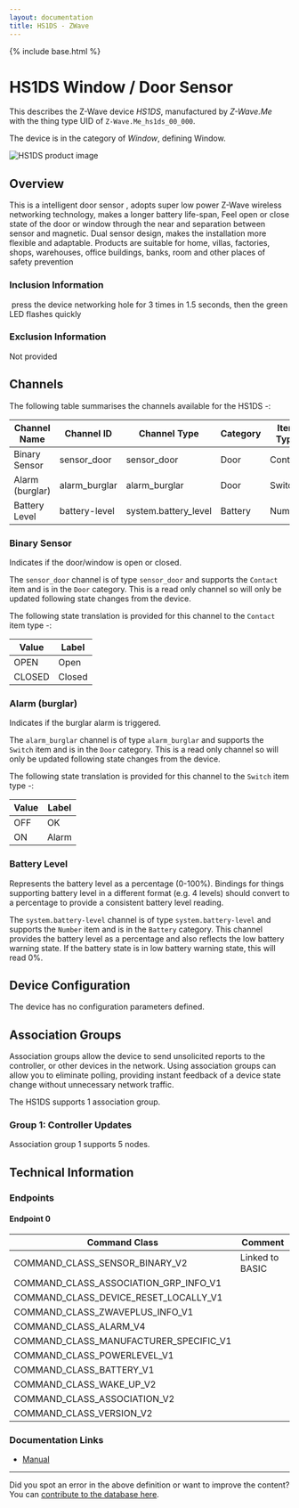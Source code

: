 ```yaml
---
layout: documentation
title: HS1DS - ZWave
---
```


{% include base.html %}

# HS1DS Window / Door Sensor
This describes the Z-Wave device *HS1DS*, manufactured by *Z-Wave.Me* with the thing type UID of ```Z-Wave.Me_hs1ds_00_000```.

The device is in the category of *Window*, defining Window.

![HS1DS product image](https://opensmarthouse.org/assets/zwave/attachments/783/hs1ds.png)


## Overview

This is a intelligent door sensor , adopts super low power Z-Wave wireless networking technology, makes a longer battery life-span, Feel open or close state of the door or window through the near and separation between sensor and magnetic. Dual sensor design, makes the installation more flexible and adaptable. Products are suitable for home, villas, factories, shops, warehouses, office buildings, banks, room and other places of safety prevention

### Inclusion Information

 press the device networking hole for 3 times in 1.5 seconds, then the green LED flashes quickly

### Exclusion Information

Not provided

## Channels

The following table summarises the channels available for the HS1DS -:

| Channel Name | Channel ID | Channel Type | Category | Item Type |
|--------------|------------|--------------|----------|-----------|
| Binary Sensor | sensor_door | sensor_door | Door | Contact | 
| Alarm (burglar) | alarm_burglar | alarm_burglar | Door | Switch | 
| Battery Level | battery-level | system.battery_level | Battery | Number |

### Binary Sensor
Indicates if the door/window is open or closed.

The ```sensor_door``` channel is of type ```sensor_door``` and supports the ```Contact``` item and is in the ```Door``` category. This is a read only channel so will only be updated following state changes from the device.

The following state translation is provided for this channel to the ```Contact``` item type -:

| Value | Label     |
|-------|-----------|
| OPEN | Open |
| CLOSED | Closed |

### Alarm (burglar)
Indicates if the burglar alarm is triggered.

The ```alarm_burglar``` channel is of type ```alarm_burglar``` and supports the ```Switch``` item and is in the ```Door``` category. This is a read only channel so will only be updated following state changes from the device.

The following state translation is provided for this channel to the ```Switch``` item type -:

| Value | Label     |
|-------|-----------|
| OFF | OK |
| ON | Alarm |

### Battery Level
Represents the battery level as a percentage (0-100%). Bindings for things supporting battery level in a different format (e.g. 4 levels) should convert to a percentage to provide a consistent battery level reading.

The ```system.battery-level``` channel is of type ```system.battery-level``` and supports the ```Number``` item and is in the ```Battery``` category.
This channel provides the battery level as a percentage and also reflects the low battery warning state. If the battery state is in low battery warning state, this will read 0%.


## Device Configuration

The device has no configuration parameters defined.

## Association Groups

Association groups allow the device to send unsolicited reports to the controller, or other devices in the network. Using association groups can allow you to eliminate polling, providing instant feedback of a device state change without unnecessary network traffic.

The HS1DS supports 1 association group.

### Group 1: Controller Updates


Association group 1 supports 5 nodes.

## Technical Information

### Endpoints

#### Endpoint 0

| Command Class | Comment |
|---------------|---------|
| COMMAND_CLASS_SENSOR_BINARY_V2| Linked to BASIC|
| COMMAND_CLASS_ASSOCIATION_GRP_INFO_V1| |
| COMMAND_CLASS_DEVICE_RESET_LOCALLY_V1| |
| COMMAND_CLASS_ZWAVEPLUS_INFO_V1| |
| COMMAND_CLASS_ALARM_V4| |
| COMMAND_CLASS_MANUFACTURER_SPECIFIC_V1| |
| COMMAND_CLASS_POWERLEVEL_V1| |
| COMMAND_CLASS_BATTERY_V1| |
| COMMAND_CLASS_WAKE_UP_V2| |
| COMMAND_CLASS_ASSOCIATION_V2| |
| COMMAND_CLASS_VERSION_V2| |

### Documentation Links

* [Manual](https://www.opensmarthouse.org/zwavedatabase/783/HSIDS-Z.pdf)

---

Did you spot an error in the above definition or want to improve the content?
You can [contribute to the database here](https://www.opensmarthouse.org/zwavedatabase/783).
